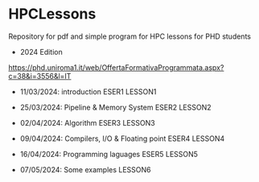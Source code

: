 # HPCLessons

Repository for pdf and simple program for HPC lessons for PHD students

* 2024 Edition

https://phd.uniroma1.it/web/OffertaFormativaProgrammata.aspx?c=38&i=3556&l=IT



* 11/03/2024: introduction
	ESER1
	LESSON1

* 25/03/2024: Pipeline & Memory System
	ESER2
	LESSON2

* 02/04/2024: Algorithm
	ESER3
	LESSON3

* 09/04/2024: Compilers, I/O & Floating point
	ESER4
	LESSON4

* 16/04/2024: Programming laguages
	ESER5
	LESSON5

* 07/05/2024: Some examples
	LESSON6 
